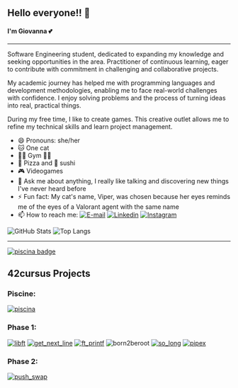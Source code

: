 ## Hello everyone!! 👋

#### I'm Giovanna 💕

---

Software Engineering student, dedicated to expanding my knowledge and seeking opportunities in the area. Practitioner of continuous learning, eager to contribute with commitment in challenging and collaborative projects.

My academic journey has helped me with programming languages and development methodologies, enabling me to face real-world challenges with confidence. I enjoy solving problems and the process of turning ideas into real, practical things.

During my free time, I like to create games. This creative outlet allows me to refine my technical skills and learn project management.

- 😄 Pronouns: she/her
- 🐱 One cat
- 🏃‍♀️ Gym 🏋️‍♀️
- 🍕 Pizza and 🍣 sushi
- 🎮 Videogames
- 💬 Ask me about anything, I really like talking and discovering new things I've never heard before
- ⚡ Fun fact: My cat's name, Viper, was chosen because her eyes reminds me of the eyes of a Valorant agent with the same name
- 📫 How to reach me:
[![E-mail](https://img.shields.io/badge/-Email-000?style=for-the-badge&logo=microsoft-outlook&logoColor=E94D5F)](mailto:giovannacoqueirolopes@gmail.com) [![Linkedin](https://img.shields.io/badge/LinkedIn-0077B5?style=for-the-badge&logo=linkedin&logoColor=white)](https://www.linkedin.com/in/giovannacoqueiro/) [![Instagram](https://img.shields.io/badge/Instagram-E4405F?style=for-the-badge&logo=instagram&logoColor=white)](https://www.instagram.com/giocoqueiro/)


![GitHub Stats](https://github-readme-stats.vercel.app/api?username=giovannacoqueiro&theme=neon)
![Top Langs](https://github-readme-stats-git-masterrstaa-rickstaa.vercel.app/api/top-langs/?username=giovannacoqueiro&theme=neon&layout=compact)

---


<a href="https://github.com/GiovannaCoqueiro/42-Piscine" target="_blank">
  <img src="https://github.com/GiovannaCoqueiro/GiovannaCoqueiro/assets/115947494/c956ec5a-01ca-4544-8b81-b7112c062990" alt="piscina badge">
</a>


## 42cursus Projects
### Piscine:
[![piscina](https://github.com/GiovannaCoqueiro/GiovannaCoqueiro/assets/115947494/c956ec5a-01ca-4544-8b81-b7112c062990)](https://github.com/GiovannaCoqueiro/42-Piscine)

### Phase 1:
[![libft](https://github.com/GiovannaCoqueiro/GiovannaCoqueiro/assets/115947494/9c9efc10-3297-4928-85d9-bccae37b8712)](https://github.com/GiovannaCoqueiro/42cursus-libft) [![get_next_line](https://github.com/GiovannaCoqueiro/GiovannaCoqueiro/assets/115947494/b0c25ffb-3528-4c3d-ab8a-f38a169773f7)](https://github.com/GiovannaCoqueiro/42cursus-get-next-line) [![ft_printf](https://github.com/GiovannaCoqueiro/GiovannaCoqueiro/assets/115947494/d802c7bd-3460-47e7-ac5d-245d4c3161a4)](https://github.com/GiovannaCoqueiro/42cursus-printf) ![born2beroot](https://github.com/GiovannaCoqueiro/GiovannaCoqueiro/assets/115947494/a7912ea8-c6e2-4bd9-886a-90bb37c32a44) [![so_long](https://github.com/GiovannaCoqueiro/GiovannaCoqueiro/assets/115947494/4251fab3-3410-46f6-aef6-0602a7be8954)](https://github.com/GiovannaCoqueiro/42cursus-so-long) [![pipex](https://github.com/GiovannaCoqueiro/GiovannaCoqueiro/assets/115947494/8c8b6525-ca87-4b76-9d39-08b1039b47e4)](https://github.com/GiovannaCoqueiro/42cursus-pipex)

### Phase 2:
[![push_swap](https://github.com/GiovannaCoqueiro/GiovannaCoqueiro/assets/115947494/2c537e66-8606-417d-a778-6a3a2b723815)](https://github.com/GiovannaCoqueiro/42cursus-push-swap)
